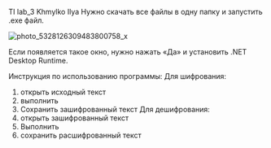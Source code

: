 TI lab_3 Khmylko Ilya
Нужно скачать все файлы в одну папку и запустить .exe файл.

![photo_5328126309483800758_x](https://github.com/user-attachments/assets/3b256cf7-009c-4c76-8d71-9d8a0967617f)


Если появляется такое окно, нужно нажать «Да» и установить .NET Desktop Runtime.

Инструкция по использованию программы:
Для шифрования:
1) открыть исходный текст
2) выполнить
3) Сохранить зашифрованный текст
Для дешифрования:
1) открыть зашифрованный текст
2) Выполнить
3) сохранить расшифрованный текст
